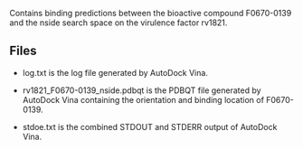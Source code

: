 Contains binding predictions between the bioactive compound F0670-0139 and the nside search space on the virulence factor rv1821.

## Files

- log.txt is the log file generated by AutoDock Vina.

- rv1821_F0670-0139_nside.pdbqt is the PDBQT file generated by AutoDock Vina containing the orientation and binding location of F0670-0139.

- stdoe.txt is the combined STDOUT and STDERR output of AutoDock Vina.

